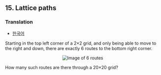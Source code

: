 ## 15. Lattice paths

### Translation
* [한국어](./translation-ko.md)

Starting in the top left corner of a 2&times;2 grid, and only being able to move to the right and down, there are exactly 6 routes to the bottom right corner.

<p align="center">
  <img
    src="https://projecteuler.net/project/images/p015.png"
    alt="Image of 6 routes"
  >
</p>

How many such routes are there through a 20&times;20 grid?
